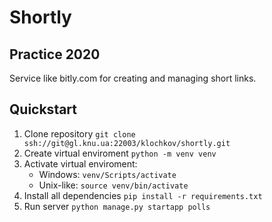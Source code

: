 # Shortly

## Practice 2020
Service like bitly.com for creating and managing short links.

## Quickstart
1. Clone repository `git clone ssh://git@gl.knu.ua:22003/klochkov/shortly.git`
2. Create virtual enviroment `python -m venv venv`
3. Activate virtual enviroment:
    * Windows: `venv/Scripts/activate`
    * Unix-like: `source venv/bin/activate` 
4. Install all dependencies `pip install -r requirements.txt`
5. Run server `python manage.py startapp polls`

